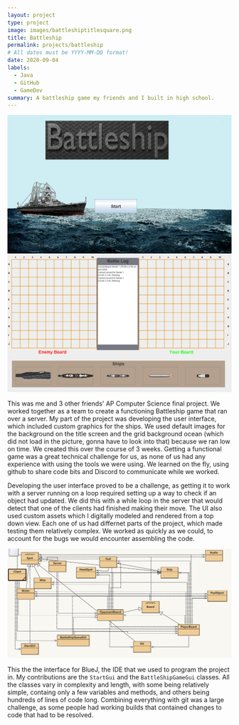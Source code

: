 ```yaml
---
layout: project
type: project
image: images/battleshiptitlesquare.png
title: Battleship
permalink: projects/battleship
# All dates must be YYYY-MM-DD format!
date: 2020-09-04
labels:
  - Java
  - GitHub
  - GameDev
summary: A battleship game my friends and I built in high school.
---
```


<img class="ui meduim rounded image" src="../images/battleshiptitle.png">
<img class="ui meduim rounded image" src="../images/battleshipboard.png">

This was me and 3 other friends' AP Computer Science final project. We worked together as a team to create a functioning Battleship game that ran over a server. My part of the project was developing the user interface, which included custom graphics for the ships. We used default images for the background on the title screen and the grid background ocean (which did not load in the picture, gonna have to look into that) because we ran low on time. We created this over the course of 3 weeks. Getting a functional game was a great technical challenge for us, as none of us had any experience with using the tools we were using. We learned on the fly, using github to share code bits and Discord to communicate while we worked. 

Developing the user interface proved to be a challenge, as getting it to work with a server running on a loop required setting up a way to check if an object had updated. We did this with a while loop in the server that would detect that one of the clients had finished making their move. The UI also used custom assets which I digitally modeled and rendered from a top down view. Each one of us had differnet parts of the project, which made testing them relatively complex. We worked as quickly as we could, to account for the bugs we would encounter assembling the code.

<img class="ui meduim rounded image" src="../images/battleshipgui.png">

This the the interface for BlueJ, the IDE that we used to program the project in. My contributions are the `StartGui` and the `BattleShipGameGui` classes. All the classes vary in complexity and length, with some being relatively simple, containg only a few variables and methods, and others being hundreds of lines of code long. Combining everything with git was a large challenge, as some people had working builds that contained changes to code that had to be resolved. 
